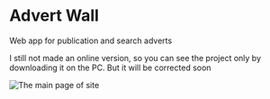 # Advert Wall

Web app for publication and search adverts

I still not made an online version, so you can see the project only by downloading it on the PC. But it will be corrected soon

![The main page of site](https://github.com/VenyaBohdan/avert-wall/master/main_page.png)
